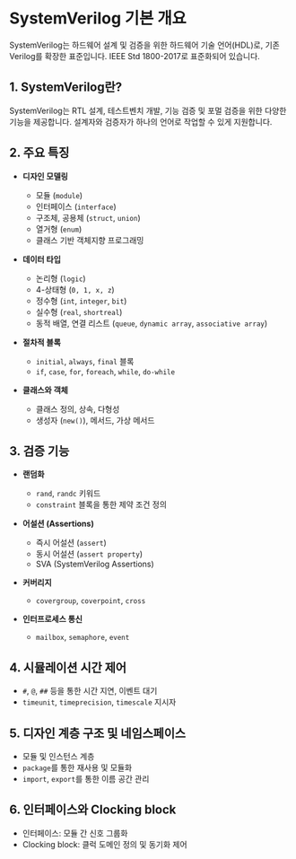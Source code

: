 # SystemVerilog 기본 개요

SystemVerilog는 하드웨어 설계 및 검증을 위한 하드웨어 기술 언어(HDL)로, 기존 Verilog를 확장한 표준입니다. IEEE Std 1800-2017로 표준화되어 있습니다.

## 1. SystemVerilog란?

SystemVerilog는 RTL 설계, 테스트벤치 개발, 기능 검증 및 포멀 검증을 위한 다양한 기능을 제공합니다. 설계자와 검증자가 하나의 언어로 작업할 수 있게 지원합니다.

## 2. 주요 특징

- **디자인 모델링**
  - 모듈 (`module`)
  - 인터페이스 (`interface`)
  - 구조체, 공용체 (`struct`, `union`)
  - 열거형 (`enum`)
  - 클래스 기반 객체지향 프로그래밍

- **데이터 타입**
  - 논리형 (`logic`)
  - 4-상태형 (`0, 1, x, z`)
  - 정수형 (`int`, `integer`, `bit`)
  - 실수형 (`real`, `shortreal`)
  - 동적 배열, 연결 리스트 (`queue`, `dynamic array`, `associative array`)

- **절차적 블록**
  - `initial`, `always`, `final` 블록
  - `if`, `case`, `for`, `foreach`, `while`, `do-while`

- **클래스와 객체**
  - 클래스 정의, 상속, 다형성
  - 생성자 (`new()`), 메서드, 가상 메서드

## 3. 검증 기능

- **랜덤화**
  - `rand`, `randc` 키워드
  - `constraint` 블록을 통한 제약 조건 정의

- **어설션 (Assertions)**
  - 즉시 어설션 (`assert`)
  - 동시 어설션 (`assert property`)
  - SVA (SystemVerilog Assertions)

- **커버리지**
  - `covergroup`, `coverpoint`, `cross`

- **인터프로세스 통신**
  - `mailbox`, `semaphore`, `event`

## 4. 시뮬레이션 시간 제어

- `#`, `@`, `##` 등을 통한 시간 지연, 이벤트 대기
- `timeunit`, `timeprecision`, `timescale` 지시자

## 5. 디자인 계층 구조 및 네임스페이스

- 모듈 및 인스턴스 계층
- `package`를 통한 재사용 및 모듈화
- `import`, `export`를 통한 이름 공간 관리

## 6. 인터페이스와 Clocking block

- 인터페이스: 모듈 간 신호 그룹화
- Clocking block: 클럭 도메인 정의 및 동기화 제어
